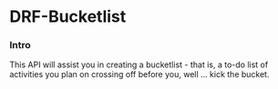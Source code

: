# DRF-Bucketlist

### Intro

This API will assist you in creating a bucketlist - that is, a to-do list of activities you
plan on crossing off before you, well ... kick the bucket.
